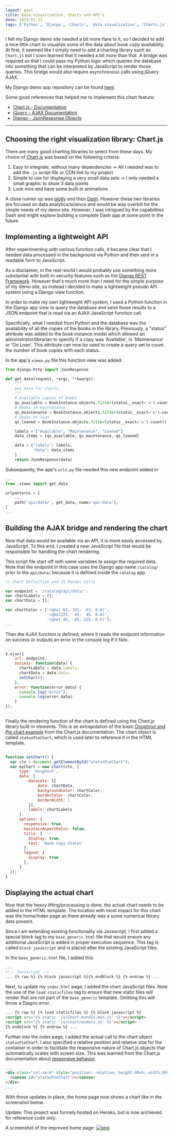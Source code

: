 ```yaml
---
layout: post
title: Data visualization, charts and API's
date: 2019-01-23
tags: ['Python', 'Django', 'Charts', 'data visualization', 'Charts.js', 'API']
---
```


I felt my Django demo site needed a bit more flare to it, so I decided to add a nice little chart to visualize some of the data about book copy availability. At first, it seemed like I simply need to add a charting library such as `Chart.js` but I soon learned that it needed a bit more than that. A bridge was required so that I could pass my Python logic which queries the database into something that can be interpreted by JavaScript to render those queries. This bridge would also require asynchronous calls using jQuery AJAX.

My Django demo app repository can be found [here](https://github.com/sbhaseen/django_web_app_demo).

Some good references that helped me to implement this chart feature:

- [Chart.js - Documentation](https://www.chartjs.org/docs/latest/)
- [jQuery - AJAX Documentation](http://api.jquery.com/jquery.ajax/)
- [Django - JsonResponse Objects](https://docs.djangoproject.com/en/2.1/ref/request-response/)

---

## Choosing the right visualization library: Chart.js

There are many good charting libraries to select from these days. My choice of [Chart.js](https://www.chartjs.org/) was based on the following criteria:

1. Easy to integrate, without many dependencies -> All I needed was to add the `.js` script file or CDN link to my project
2. Simple to use for displaying a very small data sets -> I only needed a small graphic to show 3 data points
3. Look nice and have some built-in animations

A close runner up was [plotly](https://plot.ly/plotly-js-scientific-d3-charting-library/) and then [Dash](https://dash.plot.ly/). However these two libraries are focused on data analytics/science and would be way overkill for the simple needs of my demo site. However, I was intrigued by the capabilities Dash and might explore building a complete Dash app at some point in the future.

## Implementing a lightweight API

After experimenting with various function calls, it became clear that I needed data processed in the background via Python and then sent in a readable form to JavaScript.

As a disclaimer, in the real-world I would probably use something more substantial with built-in security features such as the [Django REST Framework](https://www.django-rest-framework.org/). However that's much more than I need for the simple purpose of my demo site, so instead I decided to make a lightweight pseudo API system using a Django view function.

In order to make my own lightweight API system, I used a Python function in the Django app view to query the database and send those results to a JSON endpoint that is read via an AJAX JavaScript function call.

Specifically, what I needed from Python and the database was the availability of all the copies of the books in the library. Previously, a "status" attribute was added to the book instance model which allowed an administrator/librarian to specify if a copy was 'Available', in 'Maintenance' or 'On Loan'. This attribute can now be used to create a query set to count the number of book copies with each status.

In the app's `views.py` file this function view was added:

```python
from django.http import JsonResponse

def get_data(request, *args, **kwargs):
    """
    Get data for charts.
    """
    # Available copies of books
    qs_available = BookInstance.objects.filter(status__exact='a').count()
    # Books in maintenance
    qs_maintenance = BookInstance.objects.filter(status__exact='m').count()
    # Books on loan
    qs_loaned = BookInstance.objects.filter(status__exact='o').count()

    labels = ["Available", "Maintenance", "Loaned"]
    data_items = [qs_available, qs_maintenance, qs_loaned]

    data = {"labels": labels,
            "data": data_items
    }
    return JsonResponse(data)
```

Subsequently, the app's `urls.py` file needed this new endpoint added in:

```python
...
from .views import get_data

urlpatterns = [
    ...
    path('api/data/', get_data, name='api-data'),
]
...
```

## Building the AJAX bridge and rendering the chart

Now that data would be available via an API, it is more easily accessed by JavaScript. To this end, I created a new JavaScript file that would be responsible for handling the chart rendering.

This script file start off with some variables to assign the required data. Note that the endpoint in this case uses the Django app name `/catalog/` prior to the `api/data/` because it is defined inside the `catalog` app.

```javascript
// Chart Definition and JS Render Calls

var endpoint = '/catalog/api/data/';
var chartLabels = [];
var chartData = [];

var chartColor = ['rgba( 63, 191,  63, 0.6)',
                  'rgba(225,  45,  45, 0.6)',
                  'rgba( 45,  45, 225, 0.6)'];
...
```

Then the AJAX function is defined, where it reads the endpoint information on success or outputs an error in the console log if it fails.

```javascript
...
$.ajax({
    url: endpoint,
    success: function(data) {
      chartLabels = data.labels;
      chartData = data.data;
      setChart();
    },
    error: function(error_data) {
      console.log("error");
      console.log(error_data);
    }
});
...
```

Finally the rendering function of the chart is defined using the Chart.js library built-in elements. This is an extrapolation of the basic [Doughnut and Pie chart example](https://www.chartjs.org/docs/latest/charts/doughnut.html) from the Chart.js documentation. The chart object is called `statusPieChart`, which is used later to reference it in the HTML template.

```javascript
...
function setChart() {
  var ctx = document.getElementById("statusPieChart");
  var myChart = new Chart(ctx, {
      type: 'doughnut',
      data: {
          datasets: [{
              data: chartData,
              backgroundColor: chartColor,
              borderColor: chartColor,
              borderWidth: 1
          }],
          labels: chartLabels
      },
      options: {
        responsive: true,
        maintainAspectRatio: false,
        title: {
          display: true,
          text: 'Book Copy Status'
        },
        legend: {
          display: true
        },
      }
  });
}

```

## Displaying the actual chart

Now that the heavy lifting/processing is done, the actual chart needs to be added in the HTML template. The location with most impact for this chart was the home/index page as there already was a some numerical library data present.

Since I am extending existing functionality via Javascript, I first added a special block tag to my `base_generic.html` file that would ensure any additional JavaScript is added in proper execution sequence. This tag is called `block javascript` and is placed after the existing JavaScript files.

In the `base_generic.html` file, I added this:

```html
...
<!-- Javascript -->
... {% raw %} {% block javascript %}{% endblock %} {% endraw %} ...
```

Next, to update my `index.html` page, I added the chart JavaScript files. Note the use of the `load staticfiles` tag to ensure that new static files will render that are not part of the `base_generic` template. Omitting this will throw a Djagno error.

```html
... {% raw %} {% load staticfiles %} {% block javascript %}
<script src="{% static 'js/Chart.bundle.min.js' %}"></script>
<script src="{% static 'js/chartrenders.js' %}"></script>
{% endblock %} {% endraw %} ...
```

Further into the index page, I added the actual call to the chart object `statusPieChart`. I also specified a relative position and relative size for the container in order to facilitate the responsive nature of Chart.js objects that automatically scales with screen size. This was learned from the Chart.js documentation about [responsive behavior](https://www.chartjs.org/docs/latest/general/responsive.html).

```html
...
<div class="col-sm-6" style="position: relative; height:40vh; width:80vw">
  <canvas id="statusPieChart"></canvas>
</div>
...
```

With those updates in place, the home page now shows a chart like in the screenshot below.

Update: This project was formely hosted on Heroku, but is now archieved for reference code only.

A screenshot of the improved home page:
[![png](/images/Django_chartjs_01.png)](/images/Django_chartjs_01.png)
